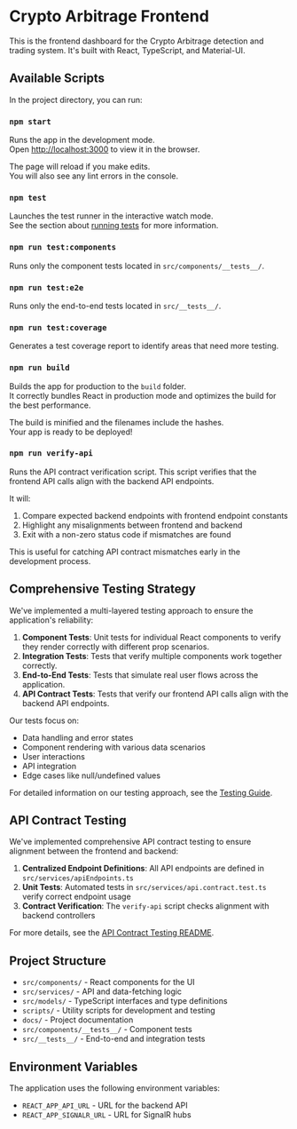 # Crypto Arbitrage Frontend

This is the frontend dashboard for the Crypto Arbitrage detection and trading system. It's built with React, TypeScript, and Material-UI.

## Available Scripts

In the project directory, you can run:

### `npm start`

Runs the app in the development mode.\
Open [http://localhost:3000](http://localhost:3000) to view it in the browser.

The page will reload if you make edits.\
You will also see any lint errors in the console.

### `npm test`

Launches the test runner in the interactive watch mode.\
See the section about [running tests](https://facebook.github.io/create-react-app/docs/running-tests) for more information.

### `npm run test:components`

Runs only the component tests located in `src/components/__tests__/`.

### `npm run test:e2e`

Runs only the end-to-end tests located in `src/__tests__/`.

### `npm run test:coverage`

Generates a test coverage report to identify areas that need more testing.

### `npm run build`

Builds the app for production to the `build` folder.\
It correctly bundles React in production mode and optimizes the build for the best performance.

The build is minified and the filenames include the hashes.\
Your app is ready to be deployed!

### `npm run verify-api`

Runs the API contract verification script. This script verifies that the frontend API calls align with the backend API endpoints.

It will:
1. Compare expected backend endpoints with frontend endpoint constants
2. Highlight any misalignments between frontend and backend
3. Exit with a non-zero status code if mismatches are found

This is useful for catching API contract mismatches early in the development process.

## Comprehensive Testing Strategy

We've implemented a multi-layered testing approach to ensure the application's reliability:

1. **Component Tests**: Unit tests for individual React components to verify they render correctly with different prop scenarios.
2. **Integration Tests**: Tests that verify multiple components work together correctly.
3. **End-to-End Tests**: Tests that simulate real user flows across the application.
4. **API Contract Tests**: Tests that verify our frontend API calls align with the backend API endpoints.

Our tests focus on:
- Data handling and error states
- Component rendering with various data scenarios
- User interactions
- API integration
- Edge cases like null/undefined values

For detailed information on our testing approach, see the [Testing Guide](docs/TESTING.md).

## API Contract Testing

We've implemented comprehensive API contract testing to ensure alignment between the frontend and backend:

1. **Centralized Endpoint Definitions**: All API endpoints are defined in `src/services/apiEndpoints.ts`
2. **Unit Tests**: Automated tests in `src/services/api.contract.test.ts` verify correct endpoint usage
3. **Contract Verification**: The `verify-api` script checks alignment with backend controllers

For more details, see the [API Contract Testing README](src/services/README.md).

## Project Structure

- `src/components/` - React components for the UI
- `src/services/` - API and data-fetching logic
- `src/models/` - TypeScript interfaces and type definitions
- `scripts/` - Utility scripts for development and testing
- `docs/` - Project documentation
- `src/components/__tests__/` - Component tests
- `src/__tests__/` - End-to-end and integration tests

## Environment Variables

The application uses the following environment variables:

- `REACT_APP_API_URL` - URL for the backend API
- `REACT_APP_SIGNALR_URL` - URL for SignalR hubs
